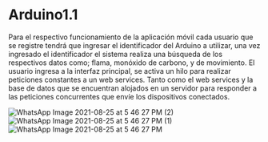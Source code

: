 
# Arduino1.1
Para el respectivo funcionamiento de la aplicación móvil cada usuario que se registre tendrá que ingresar el identificador del Arduino a utilizar, una vez ingresado el identificador el sistema realiza una búsqueda de los respectivos datos como; flama, monóxido de carbono, y de movimiento. El usuario ingresa a la interfaz principal, se activa un hilo para realizar peticiones constantes a un web services. Tanto como el web services y la base de datos que se encuentran alojados en un servidor para responder a las peticiones concurrentes que envíe los dispositivos conectados.


![WhatsApp Image 2021-08-25 at 5 46 27 PM (2)](https://user-images.githubusercontent.com/69564165/131276670-b683ed92-b56a-4f9a-8cb4-1a3cf5b876f2.jpeg)
![WhatsApp Image 2021-08-25 at 5 46 27 PM (1)](https://user-images.githubusercontent.com/69564165/131276706-0c0a8d9b-519f-4ef9-b0c6-d5752355a47c.jpeg)
![WhatsApp Image 2021-08-25 at 5 46 27 PM](https://user-images.githubusercontent.com/69564165/131276711-c19b1e45-366e-48f5-8086-f790121ea177.jpeg)
